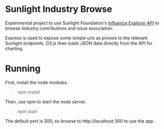 Sunlight Industry Browse
========================

Experimental project to use Sunlight Foundation's [Influence Explorer API](http://tryit.sunlightfoundation.com/influenceexplorer) to browse Industry contributions and issue association.

Express is used to expose some simple urls as proxies to the relevant Sunlight endpoints.  D3.js then loads JSON data directly from the API for charting.

Running
=======
First, install the node modules.

>npm install

Then, use npm to start the node server.

>npm start

The default port is 300, so browse to http://localhost:300 to use the app.


